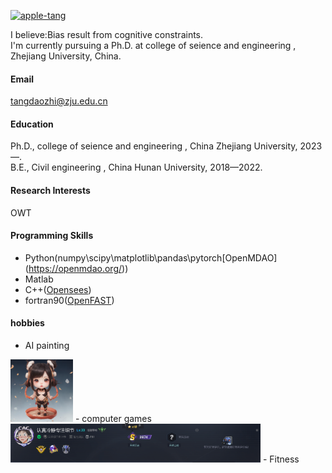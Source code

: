 

[![apple-tang](https://img.shields.io/badge/apple-tang-github?logo=github&logoColor=blue&logoSize=auto&label=apple-tang&labelColor=gray&color=blue)](https://github.com/apple-tang)

I believe:Bias result from cognitive constraints.\
I'm currently pursuing a Ph.D. at college of seience and engineering , Zhejiang University, China.

#### Email
tangdaozhi@zju.edu.cn

#### Education
Ph.D., college of seience and engineering , China Zhejiang University, 2023—.\
B.E., Civil engineering , China Hunan University, 2018—2022.

#### Research Interests
OWT

#### Programming Skills
- Python(numpy\scipy\matplotlib\pandas\pytorch\[OpenMDAO](https://openmdao.org/))
- Matlab
- C++([Opensees](https://opensees.berkeley.edu/))
- fortran90([OpenFAST](https://openfast.readthedocs.io/en/main/))

#### hobbies
- AI painting
<img src="../static/assets/img/q版哪吒.png" alt="q版哪吒" width="100">
- computer games
<img src="../static/assets/img/csgo.png" alt="csgo" width="400">
- Fitness